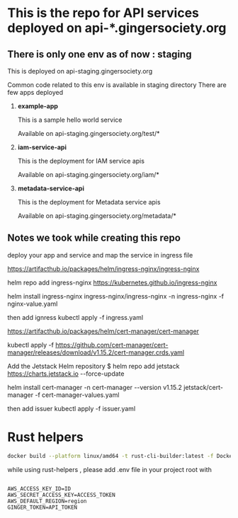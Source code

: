 # This is the repo for API services deployed on api-*.gingersociety.org


## There is only one env as of now : staging

This is deployed on api-staging.gingersociety.org

Common code related to this env is available in staging directory
There are few apps deployed

1. **example-app**

    This is a sample hello world service

    Available on api-staging.gingersociety.org/test/*
2. **iam-service-api**

    This is the deployment for IAM service apis

    Available on api-staging.gingersociety.org/iam/*
3. **metadata-service-api**

    This is the deployment for Metadata service apis

    Available on api-staging.gingersociety.org/metadata/*


## Notes we took while creating this repo

deploy your app and service and map the service in ingress file

https://artifacthub.io/packages/helm/ingress-nginx/ingress-nginx

helm repo add ingress-nginx https://kubernetes.github.io/ingress-nginx


helm install ingress-nginx ingress-nginx/ingress-nginx -n ingress-nginx -f nginx-value.yaml 

then add ignress
kubectl apply -f ingress.yaml


https://artifacthub.io/packages/helm/cert-manager/cert-manager

kubectl apply -f https://github.com/cert-manager/cert-manager/releases/download/v1.15.2/cert-manager.crds.yaml

Add the Jetstack Helm repository
$ helm repo add jetstack https://charts.jetstack.io --force-update

helm install cert-manager -n cert-manager --version v1.15.2 jetstack/cert-manager -f cert-manager-values.yaml

then add issuer
kubectl apply -f issuer.yaml


# Rust helpers

```sh
docker build --platform linux/amd64 -t rust-cli-builder:latest -f Dockerfile.build  .

```

while using rust-helpers , please add .env file in your project root with 

```env

AWS_ACCESS_KEY_ID=ID
AWS_SECRET_ACCESS_KEY=ACCESS_TOKEN
AWS_DEFAULT_REGION=region
GINGER_TOKEN=API_TOKEN

```